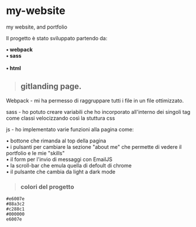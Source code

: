 # my-website
my website, and portfolio

Il progetto è stato sviluppato partendo da:

**• webpack**<br>
**• sass**<br>      
**• html**

> ## **gitlanding page.**



Webpack - mi ha permesso di raggruppare tutti i file in un file ottimizzato.

sass - ho potuto creare variabili che ho incorporato all'interno dei singoli tag come classi velocizzando così la stuttura css

js - ho implementato varie funzioni alla pagina come:

• bottone che rimanda al top della pagina<br>
• i pulsanti per cambiare la sezione "about me" che permette di vedere il portfolio e le mie "skills"<br>
• il form per l'invio di messaggi con EmailJS<br>
• la scroll-bar che emula quella di defoult di chrome<br>
• il pulsante che cambia da light a dark mode<br>

> ### **colori del progetto**


`#e6007e`<br>
`#88a3c2`<br>
`#c288c1`<br>
`#000000`<br>
`e6007e`